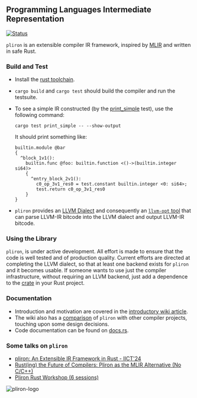 ## Programming Languages Intermediate Representation

[![Status](https://github.com/vaivaswatha/pliron/actions/workflows/ci.yml/badge.svg)](https://github.com/vaivaswatha/pliron/actions/workflows/ci.yml)

`pliron` is an extensible compiler IR framework, inspired by [MLIR](https://mlir.llvm.org/docs/LangRef/)
and written in safe Rust.

### Build and Test
* Install the [rust toolchain](https://www.rust-lang.org/tools/install).
* `cargo build` and `cargo test` should build the compiler and run the testsuite.
* To see a simple IR constructed (by the [print_simple](tests/ir_construct.rs) test),
  use the following command:

      cargo test print_simple -- --show-output

  It should print something like:
  ```mlir
  builtin.module @bar 
  {
    ^block_1v1():
      builtin.func @foo: builtin.function <()->(builtin.integer si64)> 
      {
        ^entry_block_2v1():
          c0_op_3v1_res0 = test.constant builtin.integer <0: si64>;
          test.return c0_op_3v1_res0
      }
  }
  ```
* `pliron` provides an [LLVM Dialect](pliron-llvm/README.md) and
consequently an [`llvm-opt` tool](pliron-llvm/llvm-opt/README.md)
that can parse LLVM-IR bitcode into the LLVM dialect and output
LLVM-IR bitcode.

### Using the Library
`pliron`, is under active development. All effort is made to ensure that the code is well tested
and of production quality. Current efforts are directed at completing the LLVM dialect, so that
at least one backend exists for `pliron` and it becomes usable. If someone wants to use just the compiler
infrastructure, without requiring an LLVM backend, just add a dependence to the [crate](https://crates.io/crates/pliron)
in your Rust project.

### Documentation
* Introduction and motivation are covered in the [introductory wiki article](https://github.com/vaivaswatha/pliron/wiki/Introduction).
* The wiki also has a [comparison](https://github.com/vaivaswatha/pliron/wiki/Comparison-with-other-compiler-frameworks) of `pliron`
with other compiler projects, touching upon some design decisions.
* Code documentation can be found on
  [docs.rs](https://docs.rs/pliron/latest/pliron/).

### Some talks on `pliron`
* [pliron: An Extensible IR Framework in Rust - IICT'24](https://www.youtube.com/watch?v=LobYuwcUaZA)
* [Rust(ing) the Future of Compilers: Pliron as the MLIR Alternative (No C/C++)](https://www.youtube.com/watch?v=rRgYGBAhKQ0)
* [Pliron Rust Workshop (6 sessions)](https://www.youtube.com/watch?v=6EjMWJ2PY-o)

![pliron-logo](https://github.com/user-attachments/assets/adfaaeed-775f-4290-92fd-93d7c9b4fd12)
